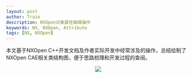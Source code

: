 ```yaml
---
layout: post
author: Train
description: NXOpen对象属性编辑操作
keywords: NX, NXOpen, Attribute
tags: [NX, NXOpen]
---
```


本文基于NXOpen C++开发文档及作者实际开发中经常涉及的操作，总结绘制了NXOpen CAE相关类结构图，便于思路梳理和开发过程的查阅。

<div align='center'><img src="{{ "/images/2017-05-06.png" | prepend: site.baseurl }}"></div>